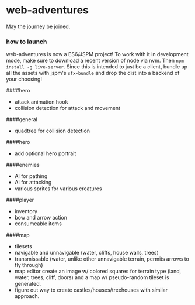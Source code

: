 # web-adventures

May the journey be joined.

### how to launch

web-adventures is now a ES6/JSPM project! To work with it in development
mode, make sure to download a recent version of node via nvm. Then `npm
install -g live-server`. Since this is intended to just be a client,
bundle up all the assets with jspm's `sfx-bundle` and drop the dist into
a backend of your choosing!

####hero

- attack animation hook
- collision detection for attack and movement

####general

- quadtree for collision detection

####hero

- add optional hero portrait

####enemies

- AI for pathing
- AI for attacking
- various sprites for various creatures

####player

- inventory
- bow and arrow action
- consumeable items

####map

- tilesets
- navigable and unnavigable (water, cliffs, house walls, trees)
- transmissable (water, unlike other unnavigable terrain, permits arrows to fly through)
- map editor create an image w/ colored squares for terrain type (land, water, trees, cliff, doors) and a map w/ pseudo-random tileset is generated.
- figure out way to create castles/houses/treehouses with similar approach.

